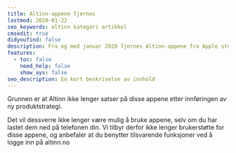 ```yaml
---
title: Altinn-appene fjernes
lastmod: 2020-01-22
seo_keywords: altinn kategori artikkel
cmsedit: true
didyoufind: false
description: Fra og med januar 2020 fjernes Altinn-appene fra Apple store og Play store.
features:
  - toc: false
    need_help: false
    show_ays: false
seo_description: En kort beskrivelse av innhold
---
```

Grunnen er at Altinn ikke lenger satser på disse appene etter innføringen av ny produktstrategi.

Det vil dessverre ikke lenger være mulig å bruke appene, selv om du har lastet dem ned på telefonen din.
Vi tilbyr derfor ikke lenger brukerstøtte for disse appene, og anbefaler at du benytter tilsvarende funksjoner ved å logge inn på altinn.no
